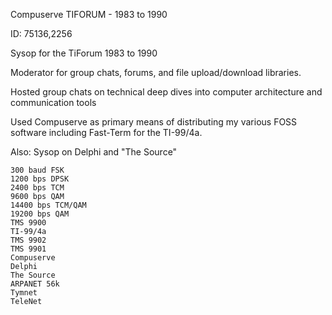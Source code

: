 Compuserve TIFORUM - 1983 to 1990

ID: 75136,2256

Sysop for the TiForum 1983 to 1990

Moderator for group chats, forums, and file upload/download libraries.

Hosted group chats on technical deep dives into computer architecture and communication tools

Used Compuserve as primary means of distributing my various FOSS software including Fast-Term for the TI-99/4a.

Also: Sysop on Delphi and "The Source"

```
300 baud FSK
1200 bps DPSK
2400 bps TCM
9600 bps QAM
14400 bps TCM/QAM
19200 bps QAM
TMS 9900
TI-99/4a
TMS 9902
TMS 9901
Compuserve
Delphi
The Source
ARPANET 56k
Tymnet
TeleNet
```
